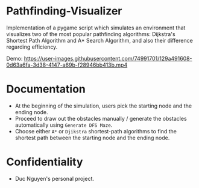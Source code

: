 # Pathfinding-Visualizer

Implementation of a pygame script which simulates an environment that visualizes two of the most popular pathfinding algorithms: Dijkstra's Shortest Path Algorithm and A* Search Algorithm, and also their difference regarding efficiency.

Demo: https://user-images.githubusercontent.com/74991701/129a491608-0d63a6fa-3d38-4147-a69b-f28946bb413b.mp4

# Documentation
- At the beginning of the simulation, users pick the starting node and the ending node.
- Proceed to draw out the obstacles manually / generate the obstacles automatically using `Generate DFS Maze`.
- Choose either `A*` or `Djikstra` shortest-path algorithms to find the shortest path between the starting node and the ending node.

# Confidentiality
- Duc Nguyen's personal project.
